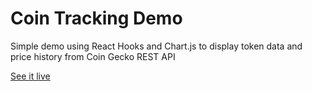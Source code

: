 # Coin Tracking Demo
Simple demo using React Hooks and Chart.js to display token data and price history from Coin Gecko REST API

[See it live](https://coin-tracker-demo-legshampoo.vercel.app/)